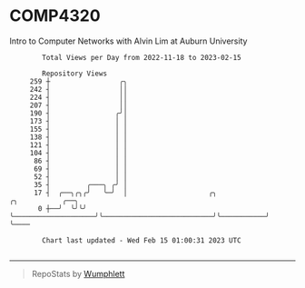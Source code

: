 # COMP4320
Intro to Computer Networks with Alvin Lim at Auburn University

```
        Total Views per Day from 2022-11-18 to 2023-02-15

        Repository Views
     259 ┼                 ╭╮
     242 ┤                 ││
     224 ┤                 ││
     207 ┤                 ││
     190 ┤                ╭╯│
     173 ┤                │ │
     155 ┤                │ │
     138 ┤                │ │
     121 ┤                │ │
     104 ┤                │ │
      86 ┤                │ │
      69 ┤                │ │
      52 ┤                │ │
      35 ┤         ╭───╮ ╭╯ │
      17 ┤  ╭──╮╭╮╭╯   ╰─╯  │                    ╭╮                           ╭╮           ╭──╮
       0 ┼──╯  ╰╯╰╯         ╰────────────────────╯╰───────────────────────────╯╰───────────╯  ╰────

        Chart last updated - Wed Feb 15 01:00:31 2023 UTC
        
```

---

> RepoStats by [Wumphlett](https://github.com/Wumphlett)
